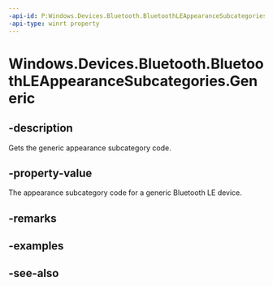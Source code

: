 ----api-id: P:Windows.Devices.Bluetooth.BluetoothLEAppearanceSubcategories.Generic
-api-type: winrt property
---<!-- Property syntaxpublic ushort Generic { get; }--># Windows.Devices.Bluetooth.BluetoothLEAppearanceSubcategories.Generic## -descriptionGets the generic appearance subcategory code.## -property-valueThe appearance subcategory code for a generic Bluetooth LE device.## -remarks## -examples## -see-also